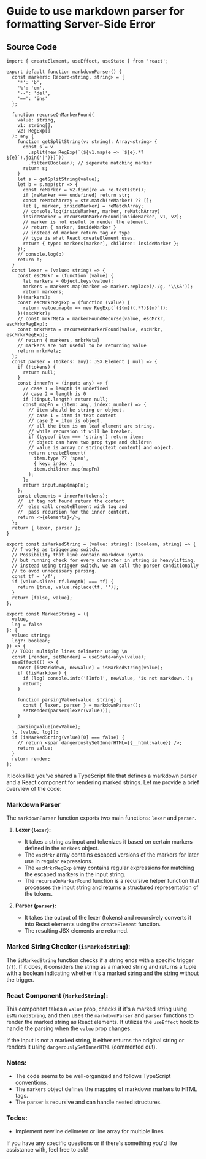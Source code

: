 # Guide to use markdown parser for formatting Server-Side Error

## Source Code

```tsx
import { createElement, useEffect, useState } from 'react';

export default function markdownParser() {
  const markers: Record<string, string> = {
    '*': 'b',
    '%': 'em',
    '--': 'del',
    '==': 'ins'
  };

  function recurseOnMarkerFound(
    value: string,
    v1: string[],
    v2: RegExp[]
  ): any {
    function getSplitString(v: string): Array<string> {
      const s = v
        .split(new RegExp(`(${v1.map(e => `${e}.*?${e}`).join('|')})`))
        .filter(Boolean); // seperate matching marker
      return s;
    }
    let s = getSplitString(value);
    let b = s.map(str => {
      const reMarker = v2.find(re => re.test(str));
      if (reMarker === undefined) return str;
      const reMatchArray = str.match(reMarker) ?? [];
      let [, marker, insideMarker] = reMatchArray;
      // console.log(insideMarker, marker, reMatchArray)
      insideMarker = recurseOnMarkerFound(insideMarker, v1, v2);
      // marker is not useful to render the element.
      // return { marker, insideMarker }
      // instead of marker return tag or type
      // type is what React.createElement uses.
      return { type: markers[marker], children: insideMarker };
    });
    // console.log(b)
    return b;
  }
  const lexer = (value: string) => {
    const escMrkr = (function (value) {
      let markers = Object.keys(value);
      markers = markers.map(marker => marker.replace(/./g, '\\$&'));
      return markers;
    })(markers);
    const escMrkrRegExp = (function (value) {
      return value.map(m => new RegExp(`(${m})(.*?)${m}`));
    })(escMrkr);
    // const mrkrMeta = markerFoundRecurse(value, escMrkr, escMrkrRegExp);
    const mrkrMeta = recurseOnMarkerFound(value, escMrkr, escMrkrRegExp);
    // return { markers, mrkrMeta}
    // markers are not useful to be returning value
    return mrkrMeta;
  };
  const parser = (tokens: any): JSX.Element | null => {
    if (!tokens) {
      return null;
    }
    const innerFn = (input: any) => {
      // case 1 = length is undefined
      // case 2 = length is 0
      if (!input.length) return null;
      const mapFn = (item: any, index: number) => {
        // item should be string or object.
        // case 1 = item is text content
        // case 2 = item is object.
        // all the item is on leaf element are string.
        // while recursion it will be breaker.
        if (typeof item === 'string') return item;
        // object can have two prop type and children
        // value is array or string(text content) and object.
        return createElement(
          item.type ?? 'span',
          { key: index },
          item.children.map(mapFn)
        );
      };
      return input.map(mapFn);
    };
    const elements = innerFn(tokens);
    //  if tag not found return the content
    //  else call createElement with tag and
    //  pass recursion for the inner content.
    return <>{elements}</>;
  };
  return { lexer, parser };
}

export const isMarkedString = (value: string): [boolean, string] => {
  // f works as triggering switch.
  // Possibility that line contain markdown syntax.
  // but running check for every character in string is heavylifting.
  // instead using trigger switch, we an call the parser conditionally
  // to avod unnecessary parsing.
  const tf = '/f';
  if (value.slice(-tf.length) === tf) {
    return [true, value.replace(tf, '')];
  }
  return [false, value];
};

export const MarkedString = ({
  value,
  log = false
}: {
  value: string;
  log?: boolean;
}) => {
  // TODO: multiple lines delimeter using \n
  const [render, setRender] = useState<any>(value);
  useEffect(() => {
    const [isMarkdown, newValue] = isMarkedString(value);
    if (!isMarkdown) {
      if (log) console.info('[Info]', newValue, 'is not markdown.');
      return;
    }

    function parsingValue(value: string) {
      const { lexer, parser } = markdownParser();
      setRender(parser(lexer(value)));
    }

    parsingValue(newValue);
  }, [value, log]);
  if (isMarkedString(value)[0] === false) {
    // return <span dangerouslySetInnerHTML={{__html:value}} />;
    return value;
  }
  return render;
};
```

It looks like you've shared a TypeScript file that defines a markdown parser and a React component for rendering marked strings. Let me provide a brief overview of the code:

### Markdown Parser

The `markdownParser` function exports two main functions: `lexer` and `parser`.

1. **Lexer (`lexer`):**

   - It takes a string as input and tokenizes it based on certain markers defined in the `markers` object.
   - The `escMrkr` array contains escaped versions of the markers for later use in regular expressions.
   - The `escMrkrRegExp` array contains regular expressions for matching the escaped markers in the input string.
   - The `recurseOnMarkerFound` function is a recursive helper function that processes the input string and returns a structured representation of the tokens.

2. **Parser (`parser`):**
   - It takes the output of the lexer (tokens) and recursively converts it into React elements using the `createElement` function.
   - The resulting JSX elements are returned.

### Marked String Checker (`isMarkedString`):

The `isMarkedString` function checks if a string ends with a specific trigger (`/f`). If it does, it considers the string as a marked string and returns a tuple with a boolean indicating whether it's a marked string and the string without the trigger.

### React Component (`MarkedString`):

This component takes a `value` prop, checks if it's a marked string using `isMarkedString`, and then uses the `markdownParser` and `parser` functions to render the marked string as React elements. It utilizes the `useEffect` hook to handle the parsing when the `value` prop changes.

If the input is not a marked string, it either returns the original string or renders it using `dangerouslySetInnerHTML` (commented out).

### Notes:

- The code seems to be well-organized and follows TypeScript conventions.
- The `markers` object defines the mapping of markdown markers to HTML tags.
- The parser is recursive and can handle nested structures.

### Todos:

- Implement newline delimeter or line array for multiple lines

If you have any specific questions or if there's something you'd like assistance with, feel free to ask!
